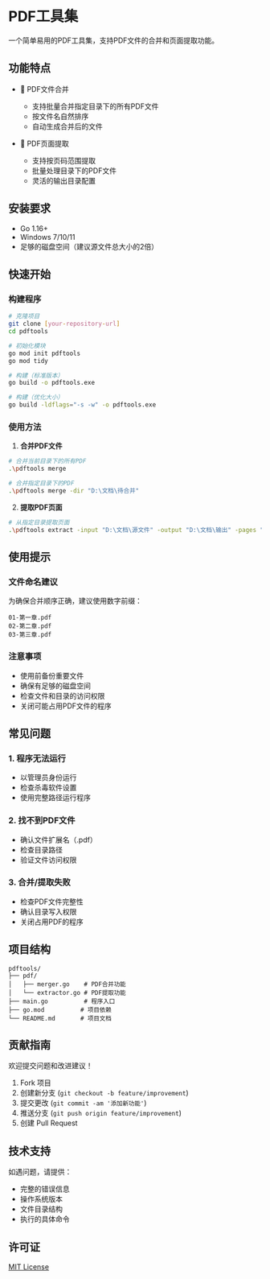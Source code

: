 # PDF工具集

一个简单易用的PDF工具集，支持PDF文件的合并和页面提取功能。

## 功能特点

- 📄 PDF文件合并
  - 支持批量合并指定目录下的所有PDF文件
  - 按文件名自然排序
  - 自动生成合并后的文件

- 📑 PDF页面提取
  - 支持按页码范围提取
  - 批量处理目录下的PDF文件
  - 灵活的输出目录配置

## 安装要求

- Go 1.16+
- Windows 7/10/11
- 足够的磁盘空间（建议源文件总大小的2倍）

## 快速开始

### 构建程序

```bash
# 克隆项目
git clone [your-repository-url]
cd pdftools

# 初始化模块
go mod init pdftools
go mod tidy

# 构建（标准版本）
go build -o pdftools.exe

# 构建（优化大小）
go build -ldflags="-s -w" -o pdftools.exe
```

### 使用方法

1. **合并PDF文件**

```bash
# 合并当前目录下的所有PDF
.\pdftools merge

# 合并指定目录下的PDF
.\pdftools merge -dir "D:\文档\待合并"
```

2. **提取PDF页面**

```bash
# 从指定目录提取页面
.\pdftools extract -input "D:\文档\源文件" -output "D:\文档\输出" -pages "1,3-5"
```

## 使用提示

### 文件命名建议

为确保合并顺序正确，建议使用数字前缀：

```
01-第一章.pdf
02-第二章.pdf
03-第三章.pdf
```

### 注意事项

- 使用前备份重要文件
- 确保有足够的磁盘空间
- 检查文件和目录的访问权限
- 关闭可能占用PDF文件的程序

## 常见问题

### 1. 程序无法运行
- 以管理员身份运行
- 检查杀毒软件设置
- 使用完整路径运行程序

### 2. 找不到PDF文件
- 确认文件扩展名（.pdf）
- 检查目录路径
- 验证文件访问权限

### 3. 合并/提取失败
- 检查PDF文件完整性
- 确认目录写入权限
- 关闭占用PDF的程序

## 项目结构

```
pdftools/
├── pdf/
│   ├── merger.go    # PDF合并功能
│   └── extractor.go # PDF提取功能
├── main.go          # 程序入口
├── go.mod          # 项目依赖
└── README.md       # 项目文档
```

## 贡献指南

欢迎提交问题和改进建议！

1. Fork 项目
2. 创建新分支 (`git checkout -b feature/improvement`)
3. 提交更改 (`git commit -am '添加新功能'`)
4. 推送分支 (`git push origin feature/improvement`)
5. 创建 Pull Request

## 技术支持

如遇问题，请提供：

- 完整的错误信息
- 操作系统版本
- 文件目录结构
- 执行的具体命令

## 许可证

[MIT License](LICENSE)